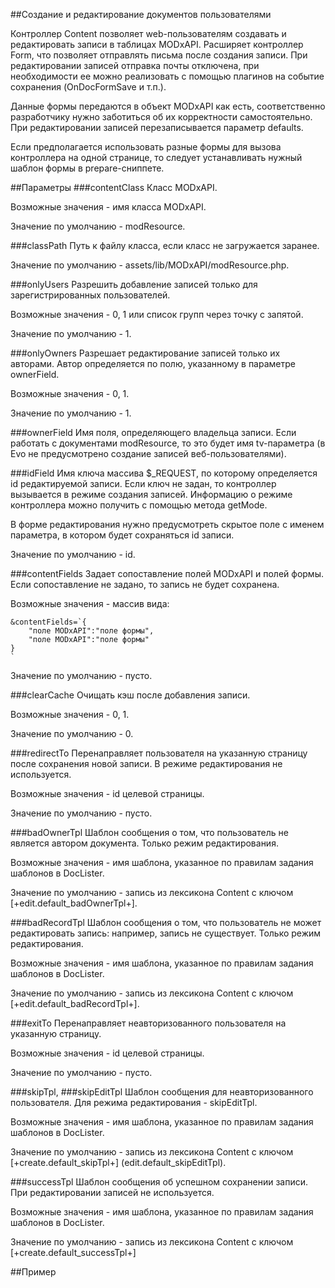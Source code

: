 ##Создание и редактирование документов пользователями

Контроллер Content позволяет web-пользователям создавать и редактировать записи в таблицах MODxAPI. Расширяет контроллер Form, что позволяет отправлять письма после создания записи. При редактировании записей отправка почты отключена, при необходимости ее можно реализовать с помощью плагинов на событие сохранения (OnDocFormSave и т.п.).

Данные формы передаются в объект MODxAPI как есть, соответственно разработчику нужно заботиться об их корректности самостоятельно. При редактировании записей перезаписывается параметр defaults.

Если предполагается использовать разные формы для вызова контроллера на одной странице, то следует устанавливать нужный шаблон формы в prepare-сниппете.

##Параметры
###contentClass
Класс MODxAPI.

Возможные значения - имя класса MODxAPI.

Значение по умолчанию - modResource.

###classPath
Путь к файлу класса, если класс не загружается заранее.

Значение по умолчанию - assets/lib/MODxAPI/modResource.php.

###onlyUsers
Разрешить добавление записей только для зарегистрированных пользователей.

Возможные значения - 0, 1 или список групп через точку с запятой.

Значение по умолчанию - 1.

###onlyOwners
Разрешает редактирование записей только их авторами. Автор определяется по полю, указанному в параметре ownerField.

Возможные значения - 0, 1.

Значение по умолчанию - 1.

###ownerField
Имя поля, определяющего владельца записи. Если работать с документами modResource, то это будет имя tv-параметра (в Evo не предусмотрено создание записей веб-пользователями).

###idField
Имя ключа массива $_REQUEST, по которому определяется id редактируемой записи. Если ключ не задан, то контроллер вызывается в режиме создания записей. Информацию о режиме контроллера можно получить с помощью метода getMode.

В форме редактирования нужно предусмотреть скрытое поле с именем параметра, в котором будет сохраняться id записи.

Значение по умолчанию - id.

###contentFields
Задает сопоставление полей MODxAPI и полей формы. Если сопоставление не задано, то запись не будет сохранена.

Возможные значения - массив вида:
```
&contentFields=`{
    "поле MODxAPI":"поле формы",
    "поле MODxAPI":"поле формы"
}
`
```
Значение по умолчанию - пусто.

###clearCache
Очищать кэш после добавления записи.

Возможные значения - 0, 1.

Значение по умолчанию - 0.

###redirectTo
Перенаправляет пользователя на указанную страницу после сохранения новой записи. В режиме редактирования не используется.

Возможные значения - id целевой страницы.

Значение по умолчанию - пусто.

###badOwnerTpl
Шаблон сообщения о том, что пользователь не является автором документа. Только режим редактирования.

Возможные значения - имя шаблона, указанное по правилам задания шаблонов в DocLister.

Значение по умолчанию - запись из лексикона Content с ключом [+edit.default_badOwnerTpl+].

###badRecordTpl
Шаблон сообщения о том, что пользователь не может редактировать запись: например, запись не существует. Только режим редактирования.

Возможные значения - имя шаблона, указанное по правилам задания шаблонов в DocLister.

Значение по умолчанию - запись из лексикона Content с ключом [+edit.default_badRecordTpl+].

###exitTo
Перенаправляет неавторизованного пользователя на указанную страницу.

Возможные значения - id целевой страницы.

Значение по умолчанию - пусто.

###skipTpl, ###skipEditTpl
Шаблон сообщения для неавторизованного пользователя. Для режима редактирования - skipEditTpl.

Возможные значения - имя шаблона, указанное по правилам задания шаблонов в DocLister.

Значение по умолчанию - запись из лексикона Content с ключом [+create.default_skipTpl+] (edit.default_skipEditTpl).

###successTpl
Шаблон сообщения об успешном сохранении записи. При редактировании записей не используется.

Возможные значения - имя шаблона, указанное по правилам задания шаблонов в DocLister.

Значение по умолчанию - запись из лексикона Content с ключом [+create.default_successTpl+]

##Пример
```
```